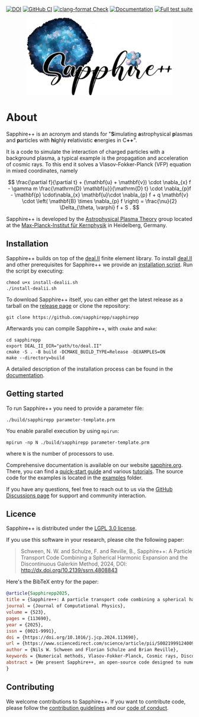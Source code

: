 [![DOI](https://zenodo.org/badge/DOI/10.5281/zenodo.14506755.svg)](https://doi.org/10.5281/zenodo.14506755)
[![GitHub CI](https://github.com/sapphirepp/sapphirepp/actions/workflows/tests.yml/badge.svg)](https://github.com/sapphirepp/sapphirepp/actions/workflows/tests.yml)
[![clang-format Check](https://github.com/sapphirepp/sapphirepp/actions/workflows/clang-format-check.yml/badge.svg)](https://github.com/sapphirepp/sapphirepp/actions/workflows/clang-format-check.yml)
[![Documentation](https://github.com/sapphirepp/sapphirepp/actions/workflows/documentation.yml/badge.svg)](https://github.com/sapphirepp/sapphirepp/actions/workflows/documentation.yml)
[![Full test suite](https://github.com/sapphirepp/sapphirepp/actions/workflows/full-test-suite.yml/badge.svg)](https://github.com/sapphirepp/sapphirepp/actions/workflows/full-test-suite.yml)

<p align="center">
<img src="logo/sapphire-logo-text.png" alt="Sapphire++ logo" width=394>
</p>

# About

Sapphire++ is an acronym and stands for \"<strong>S</strong>imulating
<strong>a</strong>strophysical <strong>p</strong>lasmas and
<strong>p</strong>articles with <strong>hi</strong>ghly
<strong>r</strong>elativistic <strong>e</strong>nergies in
C<strong>++</strong>\".

It is a code to simulate the interaction of charged particles with a background
plasma, a typical example is the propagation and acceleration of cosmic rays. To
this end it solves a Vlasov-Fokker-Planck (VFP) equation in mixed coordinates,
namely

$$
  \frac{\partial f}{\partial t} + (\mathbf{u} + \mathbf{v}) \cdot \nabla_{x} f -
  \gamma m \frac{\mathrm{D} \mathbf{u}}{\mathrm{D} t} \cdot \nabla_{p}f -
  \mathbf{p} \cdot\nabla_{x} \mathbf{u}\cdot \nabla_{p} f +
  q \mathbf{v} \cdot \left( \mathbf{B} \times \nabla_{p} f \right) =
  \frac{\nu}{2} \Delta_{\theta, \varphi} f + S .
$$

Sapphire++ is developed by the [Astrophysical Plasma
Theory](https://www.mpi-hd.mpg.de/mpi/en/research/scientific-divisions-and-groups/independent-research-groups/apt)
group located at the [Max-Planck-Institut für
Kernphysik](https://www.mpi-hd.mpg.de/mpi/en/) in Heidelberg, Germany.

## Installation

Sapphire++ builds on top of the [deal.II](https://www.dealii.org) finite element
library. To install [deal.II](https://www.dealii.org) and other prerequisites
for Sapphire++ we provide an [installation script](scripts/install-dealii.sh).
Run the script by executing:

```shell
chmod u+x install-dealii.sh
./install-dealii.sh
```

To download Sapphire++ itself, you can either get the latest release as a
tarball on the [release page](https://github.com/sapphirepp/sapphirepp/releases)
or clone the repository:

```shell
git clone https://github.com/sapphirepp/sapphirepp
```

Afterwards you can compile Sapphire++, with `cmake` and `make`:

```shell
cd sapphirepp
export DEAL_II_DIR="path/to/deal.II"
cmake -S . -B build -DCMAKE_BUILD_TYPE=Release -DEXAMPLES=ON
make --directory=build
```

A detailed description of the installation process can be found in the
[documentation](https://sapphirepp.org#installation).

## Getting started

To run Sapphire++ you need to provide a parameter file:
  
```shell
./build/sapphirepp parameter-template.prm
```

You enable parallel execution by using `mpirun`:

```shell
mpirun -np N ./build/sapphirepp parameter-template.prm
```

where `N` is the number of processors to use.

Comprehensive documentation is available on our website
[sapphire.org](https://sapphirepp.org). There, you can find a [quick-start
guide](https://sapphirepp.org/latest/quick-start.html) and various
[tutorials](https://sapphirepp.org/latest/examples.html). The source code for
the examples is located in the [examples](examples) folder.

If you have any questions,
feel free to reach out to us
via the [GitHub Discussions page](https://github.com/sapphirepp/sapphirepp/discussions)
for support and community interaction.

## Licence

Sapphire++ is distributed under the [LGPL 3.0 license](LICENSE).

If you use this software in your research, please cite the following paper:

> Schween, N. W. and Schulze, F. and Reville, B., Sapphire++: A Particle Transport Code Combining a Spherical Harmonic Expansion and the Discontinuous Galerkin Method, 2024, DOI: http://dx.doi.org/10.2139/ssrn.4808843

Here's the BibTeX entry for the paper:

```bibtex
@article{Sapphirepp2025,
title = {Sapphire++: A particle transport code combining a spherical harmonic expansion and the discontinuous Galerkin method},
journal = {Journal of Computational Physics},
volume = {523},
pages = {113690},
year = {2025},
issn = {0021-9991},
doi = {https://doi.org/10.1016/j.jcp.2024.113690},
url = {https://www.sciencedirect.com/science/article/pii/S0021999124009380},
author = {Nils W. Schween and Florian Schulze and Brian Reville},
keywords = {Numerical methods, Vlasov-Fokker-Planck, Cosmic rays, Discontinuous Galerkin method, Spherical harmonics, Particle acceleration},
abstract = {We present Sapphire++, an open-source code designed to numerically solve the Vlasov–Fokker–Planck equation for astrophysical applications. Sapphire++ employs a numerical algorithm based on a spherical harmonic expansion of the distribution function, expressing the Vlasov–Fokker–Planck equation as a system of partial differential equations governing the evolution of the expansion coefficients. The code utilises the discontinuous Galerkin method in conjunction with implicit and explicit time stepping methods to compute these coefficients, providing significant flexibility in its choice of spatial and temporal accuracy. We showcase the code's validity using examples. In particular, we simulate the acceleration of test particles at a parallel shock and compare the results to analytical predictions. The Sapphire++ code Image 1 is available as a free and open-source tool for the community.}
}
```

## Contributing

We welcome contributions to Sapphire++. If you want to contribute code, please
follow the [contribution guidelines](CONTRIBUTING.md) and our
[code of conduct](CODE_OF_CONDUCT.md).
